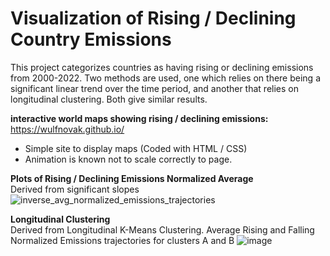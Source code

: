 # Visualization of Rising / Declining Country Emissions

This project categorizes countries as having rising or declining emissions from 2000-2022.
Two methods are used, one which relies on there being a significant linear trend
over the time period, and another that relies on longitudinal clustering. 
Both give similar results.

**interactive world maps showing rising / declining emissions:**    
https://wulfnovak.github.io/
 - Simple site to display maps (Coded with HTML / CSS)
 - Animation is known not to scale correctly to page.

**Plots of Rising / Declining Emissions Normalized Average**    
Derived from significant slopes
![inverse_avg_normalized_emissions_trajectories](https://github.com/user-attachments/assets/95d0fa47-74c4-4e38-b881-9792cd8eb958)

**Longitudinal Clustering**    
Derived from Longitudinal K-Means Clustering. Average Rising and Falling Normalized Emissions trajectories for clusters A and B
![image](https://github.com/user-attachments/assets/123cf0bc-f739-42a3-97a6-6210dca71d8d)
